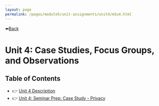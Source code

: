 ```yaml
---
layout: page
permalink: /pages/module5/unit-assignments/unit4/m5u4.html
---
```


⬅️[Back](/pages/module5.html)

# Unit 4: Case Studies, Focus Groups, and Observations

## Table of Contents

- 👉 [Unit 4 Description](/pages/module5/unit-assignments/unit4/m5u4-description.html)
- 👉 [Unit 4: Seminar Prep: Case Study - Privacy](/pages/module5/unit-assignments/unit4/m5u4-seminarprep.html)
